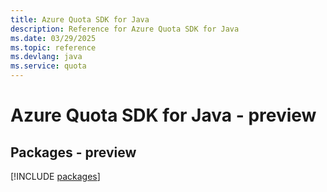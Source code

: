 ```yaml
---
title: Azure Quota SDK for Java
description: Reference for Azure Quota SDK for Java
ms.date: 03/29/2025
ms.topic: reference
ms.devlang: java
ms.service: quota
---
```

# Azure Quota SDK for Java - preview
## Packages - preview
[!INCLUDE [packages](quota-index.md)]